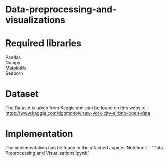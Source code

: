 # Data-preprocessing-and-visualizations

# Required libraries
Pandas <br/>
Numpy <br/>
Matplotlib <br/>
Seaborn <br/>

# Dataset 
The Dataset is taken from Kaggle and can be found on this website - https://www.kaggle.com/dgomonov/new-york-city-airbnb-open-data

# Implementation
The implementation can be found in the attached Jupyter Notebook - "Data Preprocessing and Visualizations.ipynb"




